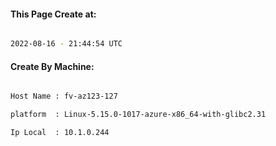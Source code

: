 
   
#### This Page Create at:

```bash

2022-08-16 - 21:44:54 UTC

```

#### Create By Machine:

```bash

Host Name : fv-az123-127

platform  : Linux-5.15.0-1017-azure-x86_64-with-glibc2.31

Ip Local  : 10.1.0.244

```

